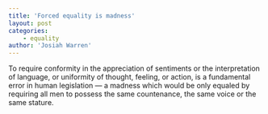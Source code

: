 ```yaml
---
title: 'Forced equality is madness'
layout: post
categories:
    - equality
author: 'Josiah Warren'
---
```


To require conformity in the appreciation of sentiments or the interpretation of language, or uniformity of thought, feeling, or action, is a fundamental error in human legislation — a madness which would be only equaled by requiring all men to possess the same countenance, the same voice or the same stature.